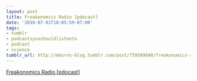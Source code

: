 ```yaml
---
layout: post
title: Freakonomics Radio [pdocast]
date: '2010-07-01T18:05:59-07:00'
tags:
- tumblr
- podcastsyoushouldlistento
- podcast
- science
tumblr_url: http://mburns-blog.tumblr.com/post/759589640/freakonomics-radio-pdocast
---
```

<a href="http://podcasts.nytimes.com/services/xml/rss/nyt/podcasts/freakonomicsradio.xml">Freakonomics Radio [pdocast]</a>

